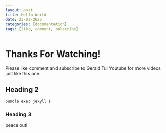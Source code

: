 ```yaml
---
layout: post
title: Hello World
date: 23-02-2025
categories: [documentation]
tags: [like, comment, subscribe]
---
```


# Thanks For Watching!

Please like comment and subscribe to Gerald Tui Youtube for more videos just like this one.

## Heading 2

```console
bundle exec jekyll s
```

### Heading 3

peace out!